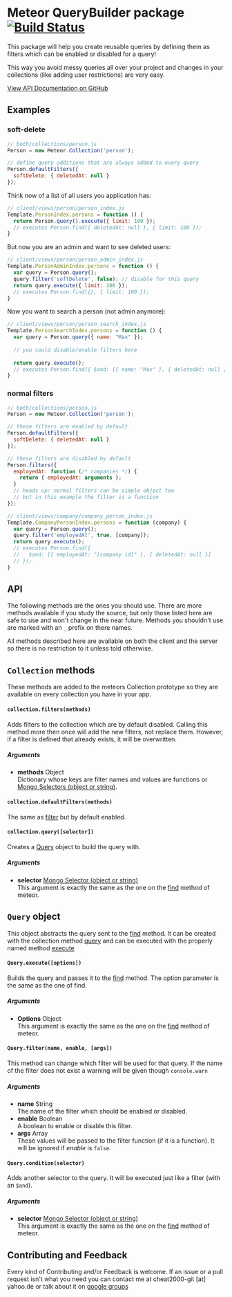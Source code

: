 # Meteor QueryBuilder package [![Build Status](https://travis-ci.org/Nemo64/meteor-query-builder.svg?branch=master)](https://travis-ci.org/Nemo64/meteor-query-builder)

This package will help you create reusable queries by defining them as filters
which can be enabled or disabled for a query!

This way you avoid messy queries all over your project and changes in your
collections (like adding user restrictions) are very easy.

[View API Documentation on GitHub](https://github.com/Nemo64/meteor-query-builder#api)

## Examples
### soft-delete
```JavaScript
// both/collections/person.js
Person = new Meteor.Collection('person');

// define query additions that are always added to every query
Person.defaultFilters({
  softDelete: { deletedAt: null }
});
```
Think now of a list of all users you application has:
```JavaScript
// client/views/person/person_index.js
Template.PersonIndex.persons = function () {
  return Person.query().execute({ limit: 100 });
  // executes Person.find({ deletedAt: null }, { limit: 100 });
}
```
But now you are an admin and want to see deleted users:
```JavaScript
// client/views/person/person_admin_index.js
Template.PersonAdminIndex.persons = function () {
  var query = Person.query();
  query.filter('softDelete', false); // disable for this query
  return query.execute({ limit: 100 });
  // executes Person.find({}, { limit: 100 });
}
```
Now you want to search a person (not admin anymore):
```JavaScript
// client/views/person/person_search_index.js
Template.PersonSearchIndex.persons = function () {
  var query = Person.query({ name: "Max" });
  
  // you could disable/enable filters here
  
  return query.execute();
  // executes Person.find({ $and: [{ name: "Max" }, { deletedAt: null }] });
}
```
### normal filters
```JavaScript
// both/collections/person.js
Person = new Meteor.Collection('person');

// these filters are enabled by default
Person.defaultFilters({
  softDelete: { deletedAt: null }
});

// these filters are disabled by default
Person.filters({
  employedAt: function (/* companies */) {
    return { employedAt: arguments };
  }
  // heads up: normal filters can be simple object too
  // but in this example the filter is a function
});
```
```JavaScript
// client/views/company/company_person_index.js
Template.CompanyPersonIndex.persons = function (company) {
  var query = Person.query();
  query.filter('employedAt', true, [company]);
  return query.execute();
  // executes Person.find({
  //   $and: [{ employedAt: "[company id]" }, { deletedAt: null }]
  // });
}
```

## API
The following methods are the ones you should use.
There are more methods available if you study the source,
but only those listed here are safe to use and won't change in the near future.
Methods you shouldn't use are marked with an `_` prefix on there names.

All methods described here are available on both the client and the server
so there is no restriction to it unless told otherwise.

## `Collection` methods
These methods are added to the meteors Collection prototype
so they are available on every collection you have in your app.

#### `collection.filters(methods)`
Adds filters to the collection which are by default disabled.
Calling this method more then once will add the new filters, not replace them.
However, if a filter is defined that already exists, it will be overwritten.
##### Arguments
- **methods** Object <br>
  Dictionary whose keys are filter names and values are functions
  or [Mongo Selectors (object or string)](http://docs.meteor.com/#selectors).

#### `collection.defaultFilters(methods)`
The same as [filter](#collectionfiltersmethods) but by default enabled.

#### `collection.query([selector])`
Creates a [Query](#query) object to build the query with.
##### Arguments
- **selector** [Mongo Selector (object or string)](http://docs.meteor.com/#selectors) <br>
  This argument is exactly the same as the one on the
  [find](http://docs.meteor.com/#find) method of meteor.


## `Query` object
This object abstracts the query sent to the [find](http://docs.meteor.com/#find) method.
It can be created with the collection method [query](#collectionqueryselector)
and can be executed with the properly named method [execute](#queryexecuteoptions)

#### `Query.execute([options])`
Builds the query and passes it to the [find](http://docs.meteor.com/#find) method.
The option parameter is the same as the one of find.
##### Arguments
- **Options** Object <br>
  This argument is exactly the same as the one on the
  [find](http://docs.meteor.com/#find) method of meteor.

#### `Query.filter(name, enable, [args])`
This method can change which filter will be used for that query.
If the name of the filter does not exist a warning will be given though `console.warn`
##### Arguments
- **name** String <br>
  The name of the filter which should be enabled or disabled.
- **enable** Boolean <br>
  A boolean to enable or disable this filter.
- **args** Array <br>
  These values will be passed to the filter function (if it is a function).
  It will be ignored if *enable* is `false`.

#### `Query.condition(selector)`
Adds another selector to the query. It will be executed just like a filter (with an `$and`).
##### Arguments
- **selector** [Mongo Selector (object or string)](http://docs.meteor.com/#selectors) <br>
  This argument is exactly the same as the one on the [find](http://docs.meteor.com/#find) method of meteor.


## Contributing and Feedback
Every kind of Contributing and/or Feedback is welcome. If an issue or a pull request isn't what you need you can contact me at cheat2000-git [at] yahoo.de or talk about it on [google groups](https://groups.google.com/d/topic/meteor-talk/dkgLpPppOFU/discussion)
